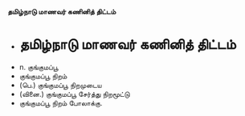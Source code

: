 **தமிழ்நாடு மாணவர் கணினித் திட்டம்**
- # தமிழ்நாடு மாணவர் கணினித் திட்டம்
- n. குங்குமப்பூ
- குங்குமப்பூ நிறம்
- (பெ.) குங்குமப்பூ நிறமுடைய
- (வினை.) குங்குமப்பூ சேர்த்து நிறமூட்டு
- குங்குமப்பூ நிறம் போலாக்கு.


